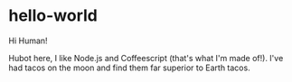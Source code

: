 # hello-world

Hi Human!

Hubot here, I like Node.js and Coffeescript (that's what I'm made of!).
I've had tacos on the moon and find them far superior to Earth tacos. 
